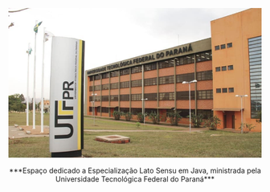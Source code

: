 <p align="center">
  <img src="./Capa.png" alt="Texto Alternativo">
</p>

<p align="center">
***Espaço dedicado a Especialização Lato Sensu em Java, ministrada pela Universidade Tecnológica Federal do Paraná***
</p>
